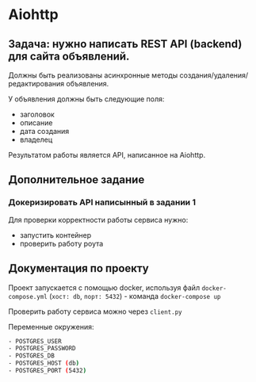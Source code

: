 # Aiohttp

## **Задача**: нужно написать REST API (backend) для сайта объявлений.

Должны быть реализованы асинхронные методы создания/удаления/редактирования объявления.

У объявления должны быть следующие поля:

- заголовок
- описание
- дата создания
- владелец 

Результатом работы является API, написанное на Aiohttp.


## Дополнительное задание

### Докеризировать API написынный в задании 1

Для проверки корректности работы сервиса нужно:

- запустить контейнер
- проверить работу роута




## Документация по проекту


Проект запускается с помощью docker, используя файл `docker-compose.yml`
(`хост: db`, `порт: 5432`) - команда `docker-compose up`

Проверить работу сервиса можно через `client.py`



Переменные окружения:

```bash
- POSTGRES_USER
- POSTGRES_PASSWORD
- POSTGRES_DB
- POSTGRES_HOST (db)
- POSTGRES_PORT (5432)
```
